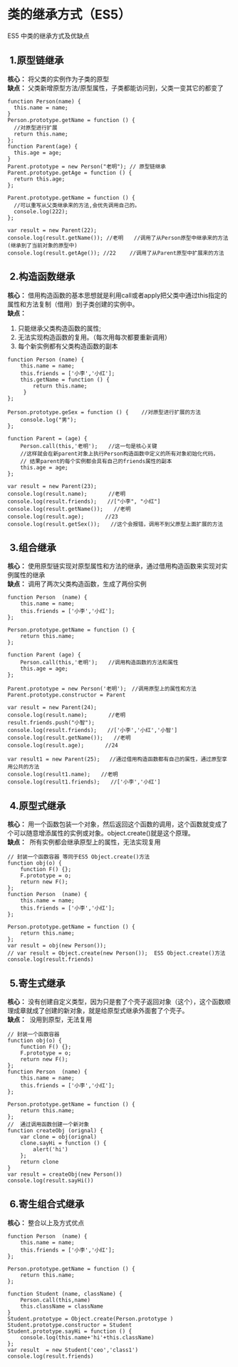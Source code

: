 # 类的继承方式（ES5）

ES5 中类的继承方式及优缺点

##  1.原型链继承

**核心：** 将父类的实例作为子类的原型  
**缺点：** 父类新增原型方法/原型属性，子类都能访问到，父类一变其它的都变了

```js:line-numbers
function Person(name) {
  this.name = name;
}
Person.prototype.getName = function () {
  //对原型进行扩展
  return this.name;
};
function Parent(age) {
  this.age = age;
}
Parent.prototype = new Person("老明"); // 原型链继承
Parent.prototype.getAge = function () {
  return this.age;
};

Parent.prototype.getName = function () {
  //可以重写从父类继承来的方法,会优先调用自己的。
  console.log(222);
};

var result = new Parent(22);
console.log(result.getName()); //老明　　//调用了从Person原型中继承来的方法(继承到了当前对象的原型中)
console.log(result.getAge()); //22 　　//调用了从Parent原型中扩展来的方法
```

##  2.构造函数继承

**核心：** 借用构造函数的基本思想就是利用call或者apply把父类中通过this指定的属性和方法复制（借用）到子类创建的实例中。  
**缺点：**  
1. 只能继承父类构造函数的属性; 
2. 无法实现构造函数的复用。（每次用每次都要重新调用）
3. 每个新实例都有父类构造函数的副本

``` js:line-numbers
function Person (name) {
    this.name = name;
    this.friends = ['小李','小红'];
    this.getName = function () {
        return this.name;
     }
};

Person.prototype.geSex = function () {    //对原型进行扩展的方法
    console.log("男");
};

function Parent = (age) {
    Person.call(this,'老明');　　//这一句是核心关键
    //这样就会在新parent对象上执行Person构造函数中定义的所有对象初始化代码，
    // 结果parent的每个实例都会具有自己的friends属性的副本
    this.age = age;
};

var result = new Parent(23);
console.log(result.name);　　　　//老明
console.log(result.friends);　　//["小李", "小红"]
console.log(result.getName());　　//老明
console.log(result.age);　　　　//23
console.log(result.getSex());　　//这个会报错，调用不到父原型上面扩展的方法
```


##  3.组合继承

**核心：** 使用原型链实现对原型属性和方法的继承，通过借用构造函数来实现对实例属性的继承  
**缺点：** 调用了两次父类构造函数，生成了两份实例

``` js:line-numbers
function Person  (name) {
    this.name = name;
    this.friends = ['小李','小红'];
};

Person.prototype.getName = function () {
    return this.name;
};

function Parent (age) {
    Person.call(this,'老明');　　//调用构造函数的方法和属性
    this.age = age;
};

Parent.prototype = new Person('老明');　//调用原型上的属性和方法
Parent.prototype.constructor = Parent

var result = new Parent(24);
console.log(result.name);　　　　//老明
result.friends.push("小智");
console.log(result.friends);　　//['小李','小红','小智']
console.log(result.getName());　　//老明
console.log(result.age);　　　　//24

var result1 = new Parent(25);   //通过借用构造函数都有自己的属性，通过原型享用公共的方法
console.log(result1.name);　　//老明
console.log(result1.friends);　　//['小李','小红']
```


##  4.原型式继承
**核心：** 用一个函数包装一个对象，然后返回这个函数的调用，这个函数就变成了个可以随意增添属性的实例或对象。object.create()就是这个原理。  
**缺点：**  所有实例都会继承原型上的属性，无法实现复用

``` js:line-numbers
// 封装一个函数容器 等同于ES5 Object.create()方法
function obj(o) {
    function F() {};
    F.prototype = o;
    return new F();
};
function Person  (name) {
    this.name = name;
    this.friends = ['小李','小红'];
};

Person.prototype.getName = function () {
    return this.name;
};
var result = obj(new Person());
// var result = Object.create(new Person());  ES5 Object.create()方法
console.log(result.friends)
```

##  5.寄生式继承
**核心：** 没有创建自定义类型，因为只是套了个壳子返回对象（这个），这个函数顺理成章就成了创建的新对象，就是给原型式继承外面套了个壳子。  
**缺点：**  没用到原型，无法复用

``` js:line-numbers
// 封装一个函数容器
function obj(o) {
    function F() {};
    F.prototype = o;
    return new F();
};
function Person  (name) {
    this.name = name;
    this.friends = ['小李','小红'];
};

Person.prototype.getName = function () {
    return this.name;
};
//  通过调用函数创建一个新对象
function createObj (orignal) {
    var clone = obj(orignal)
    clone.sayHi = function () {
        alert('hi')
    };
    return clone
}
var result = createObj(new Person())
console.log(result.sayHi())
```

##  6.寄生组合式继承
**核心：** 整合以上及方式优点  
``` js:line-numbers
function Person  (name) {
    this.name = name;
    this.friends = ['小李','小红'];
};

Person.prototype.getName = function () {
    return this.name;
};

function Student (name, className) {
    Person.call(this,name)
    this.className = className
}
Student.prototype = Object.create(Person.prototype )
Student.prototype.constructor = Student
Student.prototype.sayHi = function () {
    console.log(this.name+'hi'+this.className)
};
var result  = new Student('ceo','class1')
console.log(result.friends)
```